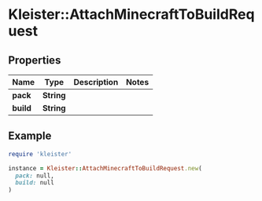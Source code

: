 # Kleister::AttachMinecraftToBuildRequest

## Properties

| Name | Type | Description | Notes |
| ---- | ---- | ----------- | ----- |
| **pack** | **String** |  |  |
| **build** | **String** |  |  |

## Example

```ruby
require 'kleister'

instance = Kleister::AttachMinecraftToBuildRequest.new(
  pack: null,
  build: null
)
```

